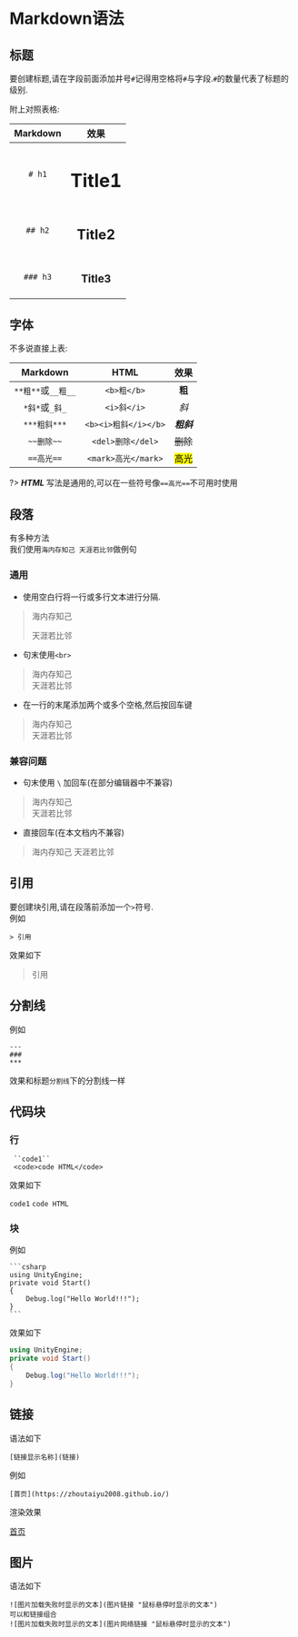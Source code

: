 # Markdown语法

## 标题

要创建标题,请在字段前面添加井号`#`记得用空格将`#`与字段.`#`的数量代表了标题的级别.

附上对照表格:

|Markdown|效果|
|:------:|:---------:|
|`# h1`  |<h1> Title1|
|`## h2` |<h2> Title2|
|`### h3`|<h3> Title3|

## 字体

不多说直接上表:

|Markdown|HTML|效果|
|:------:|:---------:|:-:|
|`**粗**`或`__粗__`|`<b>粗</b>`|<b>粗</b>|
|`*斜*`或`_斜_`|`<i>斜</i>`|<i>斜</i>|
|`***粗斜***`|`<b><i>粗斜</i></b>`|<b><i>粗斜</i></b>|
|`~~删除~~`|`<del>删除</del>`|<del>删除</del>|
|`==高光==`|`<mark>高光</mark>`|<mark>高光</mark>|

?> ***HTML*** 写法是通用的,可以在一些符号像`==高光==`不可用时使用

## 段落

有多种方法  
我们使用`海内存知己 天涯若比邻`做例句

### 通用

- 使用空白行将一行或多行文本进行分隔.

>海内存知己
>
>天涯若比邻

- 句末使用`<br>`

>海内存知己<br>
天涯若比邻

- 在一行的末尾添加两个或多个空格,然后按回车键

>海内存知己  
天涯若比邻

### 兼容问题

- 句末使用 `\` 加回车(在部分编辑器中不兼容)

>海内存知己\
天涯若比邻

- 直接回车(在本文档内不兼容)

>海内存知己
天涯若比邻

## 引用

要创建块引用,请在段落前添加一个`>`符号.  
例如  

```
> 引用
```

效果如下
> 引用

## 分割线

例如

```
---
###
***
```

效果和标题`分割线`下的分割线一样

## 代码块

### 行

```
 ``code1``
 <code>code HTML</code> 
```

效果如下

``code1``
<code>code HTML</code>

### 块

例如

`````
```csharp
using UnityEngine;
private void Start()
{
    Debug.log("Hello World!!!");
}
```
`````

效果如下

```csharp
using UnityEngine;
private void Start()
{
    Debug.log("Hello World!!!");
}
```

## 链接

语法如下

```
[链接显示名称](链接)
```

例如

```
[首页](https://zhoutaiyu2008.github.io/)
```

渲染效果

[首页](https://zhoutaiyu2008.github.io/)

## 图片

语法如下

```
![图片加载失败时显示的文本](图片链接 "鼠标悬停时显示的文本")
可以和链接组合
![图片加载失败时显示的文本](图片网络链接 "鼠标悬停时显示的文本")
```